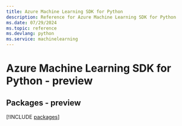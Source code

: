 ```yaml
---
title: Azure Machine Learning SDK for Python
description: Reference for Azure Machine Learning SDK for Python
ms.date: 07/29/2024
ms.topic: reference
ms.devlang: python
ms.service: machinelearning
---
```

# Azure Machine Learning SDK for Python - preview
## Packages - preview
[!INCLUDE [packages](machine-learning-index.md)]